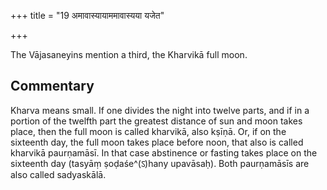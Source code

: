 +++
title = "19 अमावास्यायाममावास्यया यजेत"

+++

The Vājasaneyins mention a third, the Kharvikā full moon.

## Commentary

Kharva means small. If one divides the night into twelve parts, and if in a portion of the twelfth part the greatest distance of sun and moon takes place, then the full moon is called kharvikā, also kṣīṇā. Or, if on the sixteenth day, the full moon takes place before noon, that also is called kharvikā paurṇamāsī. In that case abstinence or fasting takes place on the sixteenth day (tasyāṃ ṣoḍaśe^(ऽ)hany upavāsaḥ). Both paurṇamāsīs are also called sadyaskālā.



